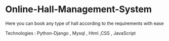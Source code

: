 # Online-Hall-Management-System
Here you can book any type of hall according to the requirements with ease

Technologies : Python-Django , Mysql , Html ,CSS , JavaScript

